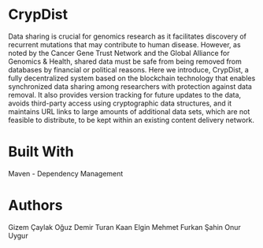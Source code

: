 # CrypDist
Data sharing is crucial for genomics research as it facilitates discovery of recurrent mutations that may contribute to human disease. However, as noted by the Cancer Gene Trust Network and the Global Alliance for Genomics & Health, shared data must be safe from being removed from databases by financial or political reasons. Here we introduce, CrypDist, a fully decentralized system based on the blockchain technology that enables synchronized data sharing among researchers with protection against data removal. It also provides version tracking for future updates to the data, avoids third-party access using cryptographic data structures, and it maintains URL links to large amounts of additional data sets, which are not feasible to distribute, to be kept within an existing content delivery network.

# Built With
Maven - Dependency Management

# Authors
Gizem Çaylak
Oğuz Demir
Turan Kaan Elgin
Mehmet Furkan Şahin
Onur Uygur
